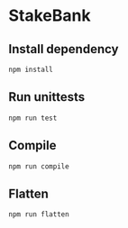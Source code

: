 # StakeBank

## Install dependency

```shell
npm install
```

## Run unittests

```shell
npm run test
```

## Compile

```shell
npm run compile
```

## Flatten

```shell
npm run flatten
```